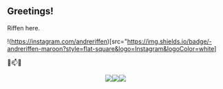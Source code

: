 ## Greetings! 
Riffen here. 

!(https://instagram.com/andreriffen)[src="https://img.shields.io/badge/-andreriffen-maroon?style=flat-square&logo=Instagram&logoColor=white]

💬📫💬
<div align="center">
    <a href="https://instagram.com/andreriffen"><img src="https://img.shields.io/badge/-andreriffen-maroon?style=flat-square&logo=Instagram&logoColor=white"/></a><a href="https://www.linkedin.com/in/andre-gbf"><img src="https://img.shields.io/badge/-Andre%20GB%20Farias-0077B5?style=flat-square&logo=Linkedin&logoColor=white"/></a><a href="mailto:andreriffen6@gmail.com"><img src="https://img.shields.io/badge/-andreriffen6@gmail.com-D14836?style=flat-square&logo=Gmail&logoColor=white"/></a></div>
